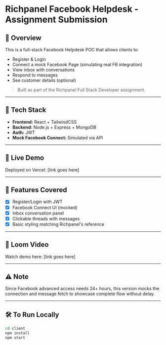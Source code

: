 # Richpanel Facebook Helpdesk - Assignment Submission

## 📌 Overview

This is a full-stack Facebook Helpdesk POC that allows clients to:
- Register & Login
- Connect a mock Facebook Page (simulating real FB integration)
- View inbox with conversations
- Respond to messages
- See customer details (optional)

> Built as part of the Richpanel Full Stack Developer assignment.

---

## 🧱 Tech Stack

- **Frontend:** React + TailwindCSS
- **Backend:** Node.js + Express + MongoDB
- **Auth:** JWT
- **Mock Facebook Connect:** Simulated via API

---

## 🔗 Live Demo

Deployed on Vercel: [link goes here]

---

## 🚀 Features Covered

- [x] Register/Login with JWT
- [x] Facebook Connect UI (mocked)
- [x] Inbox conversation panel
- [x] Clickable threads with messages
- [x] Basic styling matching Richpanel's reference

---

## 📸 Loom Video

Watch demo here: [link goes here]

---

## ⚠️ Note

Since Facebook advanced access needs 24+ hours, this version mocks the connection and message fetch to showcase complete flow without delay.

---

## 🛠️ To Run Locally

```bash
cd client
npm install
npm start
